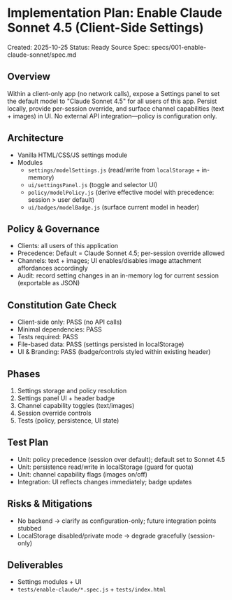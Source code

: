# Implementation Plan: Enable Claude Sonnet 4.5 (Client-Side Settings)

Created: 2025-10-25
Status: Ready
Source Spec: specs/001-enable-claude-sonnet/spec.md

## Overview
Within a client-only app (no network calls), expose a Settings panel to set the default model to "Claude Sonnet 4.5" for all users of this app. Persist locally, provide per-session override, and surface channel capabilities (text + images) in UI. No external API integration—policy is configuration only.

## Architecture
- Vanilla HTML/CSS/JS settings module
- Modules
  - `settings/modelSettings.js` (read/write from `localStorage` + in-memory)
  - `ui/settingsPanel.js` (toggle and selector UI)
  - `policy/modelPolicy.js` (derive effective model with precedence: session > user default)
  - `ui/badges/modelBadge.js` (surface current model in header)

## Policy & Governance
- Clients: all users of this application
- Precedence: Default = Claude Sonnet 4.5; per-session override allowed
- Channels: text + images; UI enables/disables image attachment affordances accordingly
- Audit: record setting changes in an in-memory log for current session (exportable as JSON)

## Constitution Gate Check
- Client-side only: PASS (no API calls)
- Minimal dependencies: PASS
- Tests required: PASS
- File-based data: PASS (settings persisted in localStorage)
- UI & Branding: PASS (badge/controls styled within existing header)

## Phases
1) Settings storage and policy resolution
2) Settings panel UI + header badge
3) Channel capability toggles (text/images)
4) Session override controls
5) Tests (policy, persistence, UI state)

## Test Plan
- Unit: policy precedence (session over default); default set to Sonnet 4.5
- Unit: persistence read/write in localStorage (guard for quota)
- Unit: channel capability flags (images on/off)
- Integration: UI reflects changes immediately; badge updates

## Risks & Mitigations
- No backend → clarify as configuration-only; future integration points stubbed
- LocalStorage disabled/private mode → degrade gracefully (session-only)

## Deliverables
- Settings modules + UI
- `tests/enable-claude/*.spec.js` + `tests/index.html`
